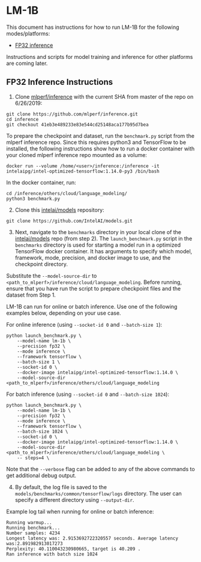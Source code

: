 # LM-1B 

This document has instructions for how to run LM-1B for the
following modes/platforms:
* [FP32 inference](#fp32-inference-instructions)

Instructions and scripts for model training and inference for
other platforms are coming later.

## FP32 Inference Instructions

1. Clone [mlperf/inference](https://github.com/mlperf/inference.git)
with the current SHA from master of the repo on 6/26/2019:
```
git clone https://github.com/mlperf/inference.git
cd inference
git checkout 41eb3e489233e83e544cd25148aca177b95d7bea
```

To prepare the checkpoint and dataset, run the `benchmark.py` script
from the mlperf inference repo. Since this requires python3 and
TensorFlow to be installed, the following instructions show how to run
a docker container with your cloned mlperf inference repo mounted as a
volume:
```
docker run --volume /home/<user>/inference:/inference -it intelaipg/intel-optimized-tensorflow:1.14.0-py3 /bin/bash
```
In the docker container, run:
```
cd /inference/others/cloud/language_modeling/
python3 benchmark.py
```

2. Clone this [intelai/models](https://github.com/IntelAI/models)
repository:

```
git clone https://github.com/IntelAI/models.git
```

3. Next, navigate to the `benchmarks` directory in your local clone of
the [intelai/models](https://github.com/IntelAI/models) repo (from step 2).
The `launch_benchmark.py` script in the `benchmarks` directory is
used for starting a model run in a optimized TensorFlow docker
container. It has arguments to specify which model, framework, mode,
precision, and docker image to use, and the checkpoint directory.

Substitute the `--model-source-dir` to `<path_to_mlperf>/inference/cloud/language_modeling`.
Before running, ensure that you have run the script to prepare checkpoint files and the dataset
from Step 1.

LM-1B can run for online or batch inference. Use one of the following examples below, depending on
your use case.

For online inference (using `--socket-id 0` and `--batch-size 1`):

```
python launch_benchmark.py \
    --model-name lm-1b \
    --precision fp32 \
    --mode inference \
    --framework tensorflow \
    --batch-size 1 \
    --socket-id 0 \
    --docker-image intelaipg/intel-optimized-tensorflow:1.14.0 \
    --model-source-dir <path_to_mlperf>/inference/others/cloud/language_modeling

```

For batch inference (using `--socket-id 0` and `--batch-size 1024`):

```
python launch_benchmark.py \
    --model-name lm-1b \
    --precision fp32 \
    --mode inference \
    --framework tensorflow \
    --batch-size 1024 \
    --socket-id 0 \
    --docker-image intelaipg/intel-optimized-tensorflow:1.14.0 \
    --model-source-dir <path_to_mlperf>/inference/others/cloud/language_modeling \
    -- steps=4 \
```

Note that the `--verbose` flag can be added to any of the above commands
to get additional debug output.

4.  By default, the log file is saved to the
`models/benchmarks/common/tensorflow/logs` directory. The user can specify a 
different directory using `--output-dir`.

Example log tail when running for online or batch inference:
```
Running warmup...
Running benchmark...
Number samples: 4234
Longest latency was: 2.9153692722320557 seconds. Average latency was:2.891982913017273
Perplexity: 40.110043230980665, target is 40.209 .
Ran inference with batch size 1024
```
